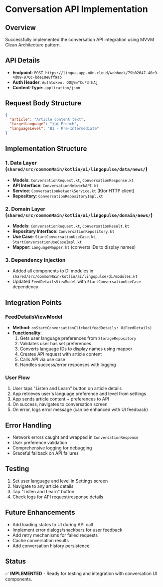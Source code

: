 # Conversation API Implementation

## Overview

Successfully implemented the conversation API integration using MVVM Clean Architecture pattern.

## API Details

- **Endpoint**: `POST https://lingua.app.n8n.cloud/webhook/79b02647-40c9-4d09-970c-bde18e8ff9ab`
- **Auth Header**: `Authtoken: OO@%w^Cu*3!hAj`
- **Content-Type**: `application/json`

## Request Body Structure

```json
{
  "article": "Article content text",
  "targetLanguage": "🇫🇷 French", 
  "languageLevel": "B1 - Pre-Intermediate"
}
```

## Implementation Structure

### 1. Data Layer (`shared/src/commonMain/kotlin/ai/lingopulse/data/news/`)

- **Models**: `ConversationRequest.kt`, `ConversationResponse.kt`
- **API Interface**: `ConversationNetworkAPI.kt`
- **Service**: `ConversationNetworkService.kt` (Ktor HTTP client)
- **Repository**: `ConversationRepositoryImpl.kt`

### 2. Domain Layer (`shared/src/commonMain/kotlin/ai/lingopulse/domain/news/`)

- **Models**: `ConversationRequest.kt`, `ConversationResult.kt`
- **Repository Interface**: `ConversationRepository.kt`
- **Use Case**: `StartConversationUseCase.kt`, `StartConversationUseCaseImpl.kt`
- **Mapper**: `LanguageMapper.kt` (converts IDs to display names)

### 3. Dependency Injection

- Added all components to DI modules in `shared/src/commonMain/kotlin/ai/lingopulse/di/modules.kt`
- Updated `FeedDetailsViewModel` with `StartConversationUseCase` dependency

## Integration Points

### FeedDetailsViewModel

- **Method**: `onStartConversationClicked(feedDetails: UiFeedDetails)`
- **Functionality**:
    1. Gets user language preferences from `StorageRepository`
    2. Validates user has set preferences
    3. Converts language IDs to display names using mapper
    4. Creates API request with article content
    5. Calls API via use case
    6. Handles success/error responses with logging

### User Flow

1. User taps "Listen and Learn" button on article details
2. App retrieves user's language preference and level from settings
3. App sends article content + preferences to API
4. On success, navigates to conversation screen
5. On error, logs error message (can be enhanced with UI feedback)

## Error Handling

- Network errors caught and wrapped in `ConversationResponse`
- User preference validation
- Comprehensive logging for debugging
- Graceful fallback on API failures

## Testing

1. Set user language and level in Settings screen
2. Navigate to any article details
3. Tap "Listen and Learn" button
4. Check logs for API request/response details

## Future Enhancements

- Add loading states to UI during API call
- Implement error dialogs/snackbars for user feedback
- Add retry mechanisms for failed requests
- Cache conversation results
- Add conversation history persistence

## Status

✅ **IMPLEMENTED** - Ready for testing and integration with conversation UI components.